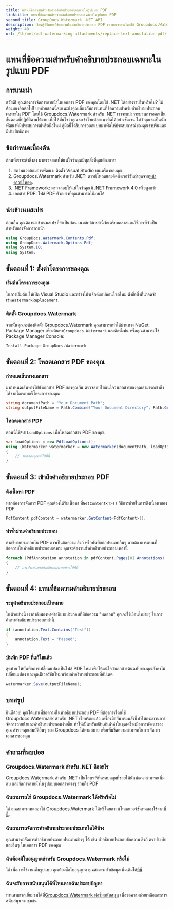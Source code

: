 ```yaml
---
title: แทนที่ข้อความสำหรับคำอธิบายประกอบเฉพาะในรูปแบบ PDF
linktitle: แทนที่ข้อความสำหรับคำอธิบายประกอบเฉพาะในรูปแบบ PDF
second_title: GroupDocs.Watermark .NET API
description: เรียนรู้วิธีแทนที่ข้อความในคำอธิบายประกอบ PDF เฉพาะเจาะจงโดยใช้ Groupdocs.Watermark สำหรับ .NET ด้วยบทช่วยสอนแบบทีละขั้นตอนที่ครอบคลุมนี้
weight: 40
url: /th/net/pdf-watermarking-attachments/replace-text-annotation-pdf/
---
```


# แทนที่ข้อความสำหรับคำอธิบายประกอบเฉพาะในรูปแบบ PDF

## การแนะนำ
สวัสดี! คุณต้องการจัดการลายน้ำในเอกสาร PDF ของคุณโดยใช้ .NET ได้อย่างราบรื่นหรือไม่? ไม่ต้องมองอีกต่อไป! บทช่วยสอนนี้จะแนะนำคุณเกี่ยวกับการแทนที่ข้อความสำหรับคำอธิบายประกอบเฉพาะใน PDF โดยใช้ Groupdocs.Watermark สำหรับ .NET เราจะแบ่งกระบวนการออกเป็นขั้นตอนที่ปฏิบัติตามได้ง่าย เพื่อให้มั่นใจว่าคุณจะเข้าใจแต่ละแนวคิดได้อย่างชัดเจน ไม่ว่าคุณจะเป็นนักพัฒนาที่มีประสบการณ์หรือมือใหม่ คู่มือนี้ได้รับการออกแบบมาเพื่อให้ประสบการณ์ของคุณราบรื่นและมีประสิทธิภาพ
## ข้อกำหนดเบื้องต้น
ก่อนที่เราจะดำดิ่งลง มาตรวจสอบให้แน่ใจว่าคุณมีทุกสิ่งที่คุณต้องการ:
1. สภาพแวดล้อมการพัฒนา: ติดตั้ง Visual Studio บนเครื่องของคุณ
2.  Groupdocs.Watermark สำหรับ .NET: ดาวน์โหลดและติดตั้งเวอร์ชันล่าสุดจาก[หน้าดาวน์โหลด](https://releases.groupdocs.com/Watermark/net/).
3. .NET Framework: ตรวจสอบให้แน่ใจว่าคุณมี .NET Framework 4.0 หรือสูงกว่า
4. เอกสาร PDF: ไฟล์ PDF ตัวอย่างที่คุณสามารถใช้งานได้
## นำเข้าเนมสเปซ
ก่อนอื่น คุณต้องนำเข้าเนมสเปซที่จำเป็นก่อน เนมสเปซเหล่านี้จัดเตรียมคลาสและวิธีการที่จำเป็นสำหรับการจัดการลายน้ำ
```csharp
using GroupDocs.Watermark.Contents.Pdf;
using GroupDocs.Watermark.Options.Pdf;
using System.IO;
using System;
```
## ขั้นตอนที่ 1: ตั้งค่าโครงการของคุณ
### เริ่มต้นโครงการของคุณ
ในการเริ่มต้น ให้เปิด Visual Studio และสร้างโปรเจ็กต์แอปคอนโซลใหม่ ตั้งชื่อสิ่งที่น่าจดจำเช่น`WatermarkReplacement`.
### ติดตั้ง Groupdocs.Watermark
 จากนั้นคุณจะต้องติดตั้ง Groupdocs.Watermark คุณสามารถทำได้ผ่านทาง NuGet Package Manager เพียงค้นหา`Groupdocs.Watermark` และติดตั้งมัน หรือคุณสามารถใช้ Package Manager Console:
```shell
Install-Package GroupDocs.Watermark
```
## ขั้นตอนที่ 2: โหลดเอกสาร PDF ของคุณ
### กำหนดเส้นทางเอกสาร
มากำหนดเส้นทางไปยังเอกสาร PDF ของคุณกัน ตรวจสอบให้แน่ใจว่าเอกสารของคุณสามารถเข้าถึงได้จากไดเรกทอรีโครงการของคุณ
```csharp
string documentPath = "Your Document Path";
string outputFileName = Path.Combine("Your Document Directory", Path.GetFileName(documentPath));
```
### โหลดเอกสาร PDF
 ตอนนี้ใช้`PdfLoadOptions` เพื่อโหลดเอกสาร PDF ของคุณ
```csharp
var loadOptions = new PdfLoadOptions();
using (Watermarker watermarker = new Watermarker(documentPath, loadOptions))
{
    // รหัสของคุณจะไปที่นี่
}
```
## ขั้นตอนที่ 3: เข้าถึงคำอธิบายประกอบ PDF
### ดึงเนื้อหา PDF
 หากต้องการจัดการ PDF คุณต้องได้รับเนื้อหา ที่`GetContent<T>()` วิธีการช่วยในการดึงเนื้อหาของ PDF
```csharp
PdfContent pdfContent = watermarker.GetContent<PdfContent>();
```
### ทำซ้ำผ่านคำอธิบายประกอบ
คำอธิบายประกอบใน PDF อาจเป็นข้อความ ลิงก์ หรือบันทึกย่อประเภทอื่นๆ หากต้องการแทนที่ข้อความในคำอธิบายประกอบเฉพาะ คุณจะต้องวนซ้ำคำอธิบายประกอบเหล่านี้
```csharp
foreach (PdfAnnotation annotation in pdfContent.Pages[0].Annotations)
{
    // การประมวลผลคำอธิบายประกอบจะไปที่นี่
}
```
## ขั้นตอนที่ 4: แทนที่ข้อความคำอธิบายประกอบ
### ระบุคำอธิบายประกอบเป้าหมาย
ในตัวอย่างนี้ เรากำลังมองหาคำอธิบายประกอบที่มีข้อความ "ทดสอบ" คุณจะใช้เงื่อนไขง่ายๆ ในการค้นหาคำอธิบายประกอบเหล่านี้
```csharp
if (annotation.Text.Contains("Test"))
{
    annotation.Text = "Passed";
}
```
### บันทึก PDF ที่แก้ไขแล้ว
สุดท้าย ให้บันทึกการเปลี่ยนแปลงเป็นไฟล์ PDF ใหม่ เพื่อให้แน่ใจว่าเอกสารต้นฉบับของคุณยังคงไม่เปลี่ยนแปลง และคุณมีเวอร์ชันใหม่พร้อมคำอธิบายประกอบที่อัปเดต
```csharp
watermarker.Save(outputFileName);
```

## บทสรุป
ยินดีด้วย! คุณได้แทนที่ข้อความในคำอธิบายประกอบ PDF ที่ต้องการโดยใช้ Groupdocs.Watermark สำหรับ .NET เรียบร้อยแล้ว เครื่องมืออันทรงพลังนี้ทำให้กระบวนการจัดการลายน้ำและคำอธิบายประกอบง่ายขึ้น ทำให้เป็นทรัพย์สินอันล้ำค่าในชุดเครื่องมือการพัฒนาของคุณ สำรวจคุณสมบัติอื่นๆ ของ Groupdocs ได้ตามสบาย เพื่อเพิ่มขีดความสามารถในการจัดการเอกสารของคุณ
## คำถามที่พบบ่อย
### Groupdocs.Watermark สำหรับ .NET คืออะไร
Groupdocs.Watermark สำหรับ .NET เป็นไลบรารีที่ครอบคลุมที่ช่วยให้นักพัฒนาสามารถเพิ่ม ลบ และจัดการลายน้ำในรูปแบบเอกสารต่างๆ รวมถึง PDF
### ฉันสามารถใช้ Groupdocs.Watermark ได้ฟรีหรือไม่
 ใช่ คุณสามารถทดลองใช้ Groupdocs.Watermark ได้ฟรีโดยดาวน์โหลดเวอร์ชันทดลองใช้จาก[ที่นี่](https://releases.groupdocs.com/).
### ฉันสามารถจัดการคำอธิบายประกอบประเภทใดได้บ้าง
คุณสามารถจัดการคำอธิบายประกอบประเภทต่างๆ ได้ เช่น คำอธิบายประกอบข้อความ ลิงก์ ตราประทับ และอื่นๆ ในเอกสาร PDF ของคุณ
### ฉันต้องมีใบอนุญาตสำหรับ Groupdocs.Watermark หรือไม่
 ใช่ เพื่อการใช้งานเต็มรูปแบบ คุณต้องซื้อใบอนุญาต คุณสามารถรับข้อมูลเพิ่มเติมได้[ที่นี่](https://purchase.groupdocs.com/buy).
### ฉันจะรับการสนับสนุนได้ที่ไหนหากฉันประสบปัญหา
 ท่านสามารถเยี่ยมชมได้ที่[Groupdocs.Watermark ฟอรั่มสนับสนุน](https://forum.groupdocs.com/c/watermark/19) เพื่อขอความช่วยเหลือและการสนับสนุนจากชุมชน
